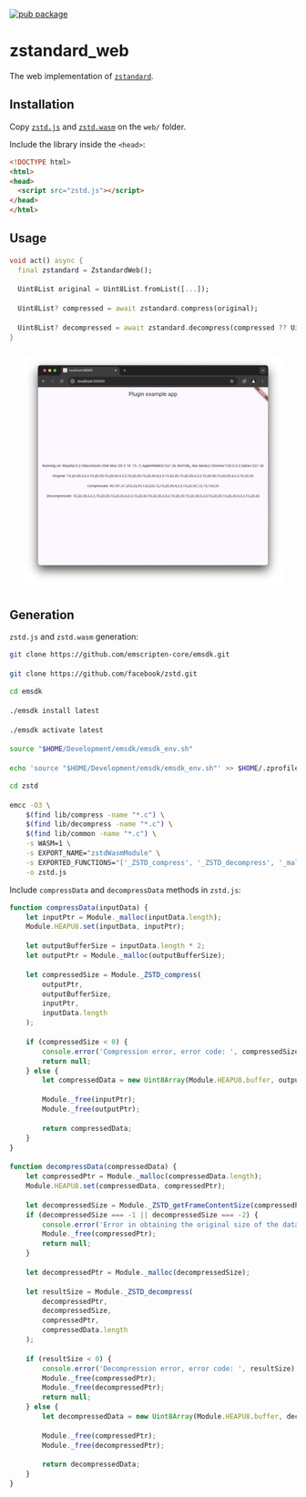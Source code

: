 [![pub package](https://img.shields.io/pub/v/zstandard_web.svg)](https://pub.dev/packages/zstandard_web)

# zstandard_web

The web implementation of [`zstandard`](https://pub.dev/packages/zstandard).

## Installation

Copy [`zstd.js`](https://github.com/landamessenger/zstandard/raw/refs/heads/master/zstandard_web/blob/zstd.js) and [`zstd.wasm`](https://github.com/landamessenger/zstandard/raw/refs/heads/master/zstandard_web/blob/zstd.wasm) on the `web/` folder.

Include the library inside the `<head>`:

```html
<!DOCTYPE html>
<html>
<head>
  <script src="zstd.js"></script>
</head>
</html>
```

## Usage

```dart
void act() async {
  final zstandard = ZstandardWeb();

  Uint8List original = Uint8List.fromList([...]);

  Uint8List? compressed = await zstandard.compress(original);
  
  Uint8List? decompressed = await zstandard.decompress(compressed ?? Uint8List(0));
}
```

<p align="center"><img width="90%" vspace="10" src="https://github.com/landamessenger/zstandard/blob/master/zstandard_web/images/sample.png"></p>

## Generation

`zstd.js` and `zstd.wasm` generation:

```bash
git clone https://github.com/emscripten-core/emsdk.git

git clone https://github.com/facebook/zstd.git
```

```bash
cd emsdk

./emsdk install latest

./emsdk activate latest

source "$HOME/Development/emsdk/emsdk_env.sh"

echo 'source "$HOME/Development/emsdk/emsdk_env.sh"' >> $HOME/.zprofile

```

```bash
cd zstd

emcc -O3 \
    $(find lib/compress -name "*.c") \
    $(find lib/decompress -name "*.c") \
    $(find lib/common -name "*.c") \
    -s WASM=1 \
    -s EXPORT_NAME="zstdWasmModule" \
    -s EXPORTED_FUNCTIONS="['_ZSTD_compress', '_ZSTD_decompress', '_malloc', '_free', '_ZSTD_getFrameContentSize']" \
    -o zstd.js
```

Include `compressData` and `decompressData` methods in `zstd.js`:

```js
function compressData(inputData) {
    let inputPtr = Module._malloc(inputData.length);
    Module.HEAPU8.set(inputData, inputPtr);

    let outputBufferSize = inputData.length * 2;
    let outputPtr = Module._malloc(outputBufferSize);

    let compressedSize = Module._ZSTD_compress(
        outputPtr,
        outputBufferSize,
        inputPtr,
        inputData.length
    );

    if (compressedSize < 0) {
        console.error('Compression error, error code: ', compressedSize);
        return null;
    } else {
        let compressedData = new Uint8Array(Module.HEAPU8.buffer, outputPtr, compressedSize);

        Module._free(inputPtr);
        Module._free(outputPtr);

        return compressedData;
    }
}

function decompressData(compressedData) {
    let compressedPtr = Module._malloc(compressedData.length);
    Module.HEAPU8.set(compressedData, compressedPtr);

    let decompressedSize = Module._ZSTD_getFrameContentSize(compressedPtr, compressedData.length);
    if (decompressedSize === -1 || decompressedSize === -2) {
        console.error('Error in obtaining the original size of the data');
        Module._free(compressedPtr);
        return null;
    }

    let decompressedPtr = Module._malloc(decompressedSize);

    let resultSize = Module._ZSTD_decompress(
        decompressedPtr,
        decompressedSize,
        compressedPtr,
        compressedData.length
    );

    if (resultSize < 0) {
        console.error('Decompression error, error code: ', resultSize);
        Module._free(compressedPtr);
        Module._free(decompressedPtr);
        return null;
    } else {
        let decompressedData = new Uint8Array(Module.HEAPU8.buffer, decompressedPtr, resultSize);

        Module._free(compressedPtr);
        Module._free(decompressedPtr);

        return decompressedData;
    }
}
```
